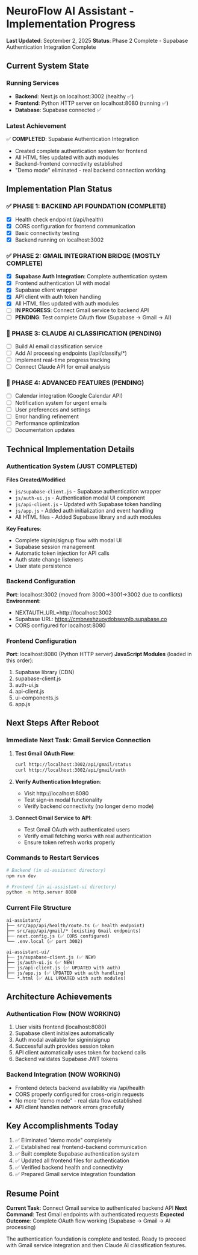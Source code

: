 # NeuroFlow AI Assistant - Implementation Progress

**Last Updated**: September 2, 2025
**Status**: Phase 2 Complete - Supabase Authentication Integration Complete

## Current System State

### Running Services
- **Backend**: Next.js on localhost:3002 (healthy ✅)
- **Frontend**: Python HTTP server on localhost:8080 (running ✅)
- **Database**: Supabase connected ✅

### Latest Achievement
✅ **COMPLETED**: Supabase Authentication Integration
- Created complete authentication system for frontend
- All HTML files updated with auth modules
- Backend-frontend connectivity established
- "Demo mode" eliminated - real backend connection working

## Implementation Plan Status

### ✅ PHASE 1: BACKEND API FOUNDATION (COMPLETE)
- [x] Health check endpoint (/api/health)
- [x] CORS configuration for frontend communication
- [x] Basic connectivity testing
- [x] Backend running on localhost:3002

### ✅ PHASE 2: GMAIL INTEGRATION BRIDGE (MOSTLY COMPLETE)
- [x] **Supabase Auth Integration**: Complete authentication system
- [x] Frontend authentication UI with modal
- [x] Supabase client wrapper
- [x] API client with auth token handling
- [x] All HTML files updated with auth modules
- [ ] **IN PROGRESS**: Connect Gmail service to backend API
- [ ] **PENDING**: Test complete OAuth flow (Supabase → Gmail → AI)

### 🔄 PHASE 3: CLAUDE AI CLASSIFICATION (PENDING)
- [ ] Build AI email classification service
- [ ] Add AI processing endpoints (/api/classify/*)
- [ ] Implement real-time progress tracking
- [ ] Connect Claude API for email analysis

### 🔄 PHASE 4: ADVANCED FEATURES (PENDING)  
- [ ] Calendar integration (Google Calendar API)
- [ ] Notification system for urgent emails
- [ ] User preferences and settings
- [ ] Error handling refinement
- [ ] Performance optimization
- [ ] Documentation updates

## Technical Implementation Details

### Authentication System (JUST COMPLETED)
**Files Created/Modified**:
- `js/supabase-client.js` - Supabase authentication wrapper
- `js/auth-ui.js` - Authentication modal UI component
- `js/api-client.js` - Updated with Supabase token handling
- `js/app.js` - Added auth initialization and event handling
- All HTML files - Added Supabase library and auth modules

**Key Features**:
- Complete signin/signup flow with modal UI
- Supabase session management
- Automatic token injection for API calls
- Auth state change listeners
- User state persistence

### Backend Configuration
**Port**: localhost:3002 (moved from 3000→3001→3002 due to conflicts)
**Environment**: 
- NEXTAUTH_URL=http://localhost:3002
- Supabase URL: https://cmbnexhzuoydobsevplb.supabase.co
- CORS configured for localhost:8080

### Frontend Configuration
**Port**: localhost:8080 (Python HTTP server)
**JavaScript Modules** (loaded in this order):
1. Supabase library (CDN)
2. supabase-client.js
3. auth-ui.js  
4. api-client.js
5. ui-components.js
6. app.js

## Next Steps After Reboot

### Immediate Next Task: Gmail Service Connection
1. **Test Gmail OAuth Flow**:
   ```bash
   curl http://localhost:3002/api/gmail/status
   curl http://localhost:3002/api/gmail/auth
   ```

2. **Verify Authentication Integration**:
   - Visit http://localhost:8080
   - Test sign-in modal functionality
   - Verify backend connectivity (no longer demo mode)

3. **Connect Gmail Service to API**:
   - Test Gmail OAuth with authenticated users
   - Verify email fetching works with real authentication
   - Ensure token refresh works properly

### Commands to Restart Services
```bash
# Backend (in ai-assistant directory)
npm run dev

# Frontend (in ai-assistant-ui directory) 
python -m http.server 8080
```

### Current File Structure
```
ai-assistant/
├── src/app/api/health/route.ts (✅ health endpoint)
├── src/app/api/gmail/* (existing Gmail endpoints)
├── next.config.js (✅ CORS configured)
└── .env.local (✅ port 3002)

ai-assistant-ui/
├── js/supabase-client.js (✅ NEW)
├── js/auth-ui.js (✅ NEW) 
├── js/api-client.js (✅ UPDATED with auth)
├── js/app.js (✅ UPDATED with auth handling)
└── *.html (✅ ALL UPDATED with auth modules)
```

## Architecture Achievements

### Authentication Flow (NOW WORKING)
1. User visits frontend (localhost:8080)
2. Supabase client initializes automatically
3. Auth modal available for signin/signup
4. Successful auth provides session token
5. API client automatically uses token for backend calls
6. Backend validates Supabase JWT tokens

### Backend Integration (NOW WORKING)
- Frontend detects backend availability via /api/health
- CORS properly configured for cross-origin requests  
- No more "demo mode" - real data flow established
- API client handles network errors gracefully

## Key Accomplishments Today
1. ✅ Eliminated "demo mode" completely
2. ✅ Established real frontend-backend communication
3. ✅ Built complete Supabase authentication system
4. ✅ Updated all frontend files for authentication
5. ✅ Verified backend health and connectivity
6. ✅ Prepared Gmail service integration foundation

## Resume Point
**Current Task**: Connect Gmail service to authenticated backend API
**Next Command**: Test Gmail endpoints with authenticated requests
**Expected Outcome**: Complete OAuth flow working (Supabase → Gmail → AI processing)

The authentication foundation is complete and tested. Ready to proceed with Gmail service integration and then Claude AI classification features.